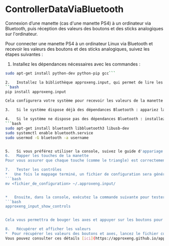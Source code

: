 # ControllerDataViaBluetooth
Connexion d’une manette (cas d'une manette PS4) à un ordinateur via Bluetooth, puis réception des valeurs des boutons et des sticks analogiques sur l'ordinateur.

Pour connecter une manette PS4 à un ordinateur Linux via Bluetooth et recevoir les valeurs des boutons et des sticks analogiques, suivez les étapes suivantes :

1.   Installez les dépendances nécessaires avec les commandes :
   ```bash
   sudo apt-get install python-dev python-pip gcc```

2.   Installez la bibliothèque approxeng.input, qui permet de lire les entrées de la manette :
   ``bash
   pip install approxeng.input

   Cela configurera votre système pour recevoir les valeurs de la manette PS4 sur un système Linux.

3.   Si le système dispose déjà des dépendances Bluetooth : appariez la manette avec l'ordinateur via l'interface graphique.

4.   Si le système ne dispose pas des dépendances Bluetooth : installez-les avec les commandes suivantes :
   ```bash
   sudo apt-get install bluetooth libbluetooth3 libusb-dev
   sudo systemctl enable bluetooth.service
   sudo usermod -G bluetooth -a username


5.   Si vous préférez utiliser la console, suivez le guide d'appariage de manette sur Linux : [approxeng.input Bluetooth pairing guide.](https://approxeng.github.io/approxeng.input/bluetooth.html)
6.   Mapper les touches de la manette
Pour vous assurer que chaque touche (comme le triangle) est correctement mappée, suivez les instructions de profilage disponibles ici : [approxeng.input Profiling Guide.](https://approxeng.github.io/approxeng.input/profiling.html)

7.   Tester les contrôles
*   Une fois le mappage terminé, un fichier de configuration sera généré. Déplacez ce fichier dans le dossier ~/.approxeng.input/ en utilisant la commande suivante :
   ```bash
   mv <fichier_de_configuration> ~/.approxeng.input/


*   Ensuite, dans la console, exécutez la commande suivante pour tester le fonctionnement des axes et des boutons :
   ```bash
   approxeng_input_show_controls


Cela vous permettra de bouger les axes et appuyer sur les boutons pour vérifier que les touches sont correctement mappées.

8.   Récupérer et afficher les valeurs
*  Pour récupérer les valeurs des boutons et axes, lancez le fichier controller.py. Ce fichier vous permettra de récupérer et d'afficher en temps réel les valeurs des boutons et des axes de la manette.
Vous pouvez consulter ces détails [ici](https://approxeng.github.io/approxeng.input/simpleusage.html)






